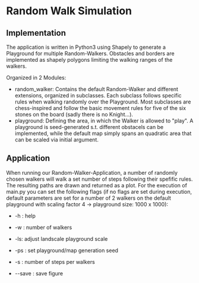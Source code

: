 # Random Walk Simulation

## Implementation
The application is written in Python3 using Shapely to generate a Playground for multiple Random-Walkers.
Obstacles and borders are implemented as shapely polygons limiting the walking ranges of the walkers.

Organized in 2 Modules:

- random_walker: Contains the default Random-Walker and different extensions, organized in subclasses. Each subclass follows specific rules when walking randomly over the Playground. Most subclasses are chess-inspired and follow the basic movement rules for five of the six stones on the board (sadly there is no Knight...).
- playground: Defining the area, in which the Walker is allowed to "play". A playground is seed-generated s.t. different obstacels can be implemented, while the default map simply spans an quadratic area that can be scaled via initial argument. 

## Application

When running our Random-Walker-Application, a number of randomly chosen walkers will walk a set number of steps following their spefific rules. The resulting paths are drawn and returned as a plot.
For the execution of main.py you can set the following flags (if no flags are set during execution, default parameters are set for a number of 2 walkers on the default playground with scaling factor 4 -> playground size: 1000 x 1000):
- -h : help
- -w : number of walkers

- -ls: adjust landscale playground scale
- -ps : set playground/map generation seed
- -s : number of steps per walkers

- --save : save figure
